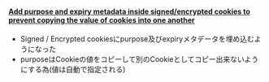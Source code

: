 #### [Add purpose and expiry metadata inside signed/encrypted cookies to prevent copying the value of cookies into one another](https://github.com/rails/rails/pull/32937)

* Signed / Encrypted cookiesにpurpose及びexpiryメタデータを埋め込むようになった
* purposeはCookieの値をコピーして別のCookieとしてコピー出来ないようにする為(値は自動で指定される)
